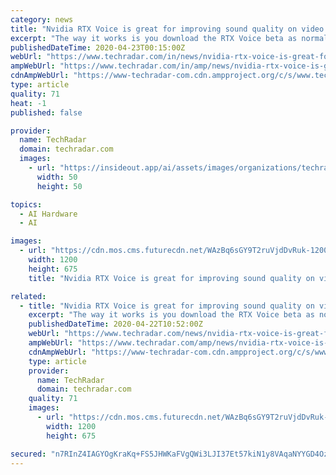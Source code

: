 ```yaml
---
category: news
title: "Nvidia RTX Voice is great for improving sound quality on video calls – and doesn’t actually need an RTX GPU"
excerpt: "The way it works is you download the RTX Voice beta as normal, and install the plugin, whereupon non-RTX GPU owners will be greeted by an error message stating that ... car alarms going off outside your window, and so on (and as it’s AI-powered, it should get better with time and training). Remember that RTX Voice is still in beta, although ..."
publishedDateTime: 2020-04-23T00:15:00Z
webUrl: "https://www.techradar.com/in/news/nvidia-rtx-voice-is-great-for-improving-sound-quality-on-video-calls-and-doesnt-actually-need-an-rtx-gpu"
ampWebUrl: "https://www.techradar.com/in/amp/news/nvidia-rtx-voice-is-great-for-improving-sound-quality-on-video-calls-and-doesnt-actually-need-an-rtx-gpu"
cdnAmpWebUrl: "https://www-techradar-com.cdn.ampproject.org/c/s/www.techradar.com/in/amp/news/nvidia-rtx-voice-is-great-for-improving-sound-quality-on-video-calls-and-doesnt-actually-need-an-rtx-gpu"
type: article
quality: 71
heat: -1
published: false

provider:
  name: TechRadar
  domain: techradar.com
  images:
    - url: "https://insideout.app/ai/assets/images/organizations/techradar.com-50x50.jpg"
      width: 50
      height: 50

topics:
  - AI Hardware
  - AI

images:
  - url: "https://cdn.mos.cms.futurecdn.net/WAzBq6sGY9T2ruVjdDvRuk-1200-80.jpg"
    width: 1200
    height: 675
    title: "Nvidia RTX Voice is great for improving sound quality on video calls – and doesn’t actually need an RTX GPU"

related:
  - title: "Nvidia RTX Voice is great for improving sound quality on video calls – and doesn’t actually need an RTX GPU"
    excerpt: "The way it works is you download the RTX Voice beta as normal, and install the plugin, whereupon non-RTX GPU owners will be greeted by an error message stating that ... car alarms going off outside your window, and so on (and as it’s AI-powered, it should get better with time and training). Remember that RTX Voice is still in beta, although ..."
    publishedDateTime: 2020-04-22T10:52:00Z
    webUrl: "https://www.techradar.com/news/nvidia-rtx-voice-is-great-for-improving-sound-quality-on-video-calls-and-doesnt-actually-need-an-rtx-gpu"
    ampWebUrl: "https://www.techradar.com/amp/news/nvidia-rtx-voice-is-great-for-improving-sound-quality-on-video-calls-and-doesnt-actually-need-an-rtx-gpu"
    cdnAmpWebUrl: "https://www-techradar-com.cdn.ampproject.org/c/s/www.techradar.com/amp/news/nvidia-rtx-voice-is-great-for-improving-sound-quality-on-video-calls-and-doesnt-actually-need-an-rtx-gpu"
    type: article
    provider:
      name: TechRadar
      domain: techradar.com
    quality: 71
    images:
      - url: "https://cdn.mos.cms.futurecdn.net/WAzBq6sGY9T2ruVjdDvRuk-1200-80.jpg"
        width: 1200
        height: 675

secured: "n7RInZ4IAGYOgKraKq+FS5JHWKaFVgQWi3LJI37Et57kiN1y8VAqaNYYGD4OzUTh2Q4cJCXmbMtyh3rQw6gt1IjlGzwG6yd5mas/h8spBb/X7gm0XkPdf+pxJt5FxT83/vMM+0/XutVs9DxqZu3mO1p4bSh2IvZ3XTCLJS0eYmoRj8RD1xr6EHJhp2l+KwkgsB6ue95EFD9E9NOjEAcNhJxqy+kEc6KTxphzMi3NLOsEz97slMCDgBbVtqTahKLkQvlZucm7HUV7OW8Mo3PB4Fl59Az9cc3iItbGdsnrHr6B+5NuBqf3Cj+O8KScDSS1kekdprq8fpZ/Rp5q5zV3SlkqqBVRK67ZE5PgX/Gawa0wnTxAAwh2CEcQYA5LRpmM+ssTGHqtwMGYFzN0koODAm9x6zRhvtvg6HznKDVAazSi6na7ua3C/eM61Ik3VHv3PbkNT/nN6anhAI42JG9BrotAOPDfGYb0L302NT+D8Z0=;1P7E286GXUsFBlzGkjJcqw=="
---
```


